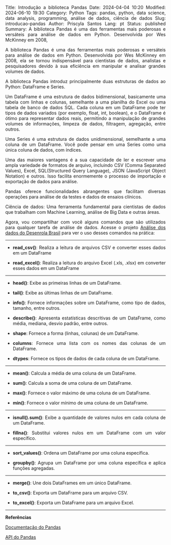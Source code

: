 Title: Introdução a biblioteca Pandas
Date: 2024-04-04 10:20
Modified: 2024-06-10 19:30
Category: Python
Tags: pandas, python, data science, data analysis, programming, análise de dados, ciência de dados
Slug: introducao-pandas
Author: Priscyla Santos
Lang: pt
Status: published
Summary: A biblioteca Pandas é uma das ferramentas mais poderosas e versáteis para análise de dados em Python. Desenvolvida por Wes McKinney  em 2008, 

<style>body {text-align: justify}</style>

A biblioteca Pandas é uma das ferramentas mais poderosas e versáteis para análise de dados em Python. Desenvolvida por Wes McKinney  em 2008, ela se tornou indispensável para cientistas de dados, analistas e pesquisadores devido à sua eficiência em manipular e analisar grandes volumes de dados.

A biblioteca Pandas introduz principalmente duas estruturas de dados ao Python: DataFrame e Series.

Um DataFrame é  uma estrutura de dados bidimensional, basicamente uma tabela com linhas e colunas, semelhante a uma planilha do Excel ou uma tabela de banco de dados SQL. Cada coluna em um DataFrame pode ter tipos de dados variados (por exemplo, float, int, boolean), e o DataFrame é ótimo para representar dados reais, permitindo a manipulação de grandes volumes de informações, limpeza de dados, filtragem, agregação, entre outros.

Uma Series é uma estrutura de dados unidimensional, semelhante a uma coluna de um DataFrame. Você pode pensar em uma Series como uma única coluna de dados, com índices.

Uma das maiores vantagens é a sua capacidade de ler e escrever uma ampla variedade de formatos de arquivo, incluindo CSV (Comma Separated Values), Excel, SQL(Structured Query Language), JSON (JavaScript Object Notation) e outros. Isso facilita enormemente o processo de importação e exportação de dados para análise.

Pandas oferece funcionalidades abrangentes que facilitam diversas operações para análise de da testes e dados de ensaios clínicos.

Ciência de dados: Uma ferramenta fundamental para cientistas de dados que trabalham com Machine Learning, análise de Big Data e outras áreas.



Agora, vou compartilhar com você alguns comandos  que são utilizados para qualquer tarefa de análise de dados. Acesse o projeto [Análise dos dados do Desenrola Brasil](https://www.kaggle.com/code/priscylasantos/an-lise-dos-dados-do-desenrola-brasil) para ver o uso desses comandos na prática:

---
- **read_csv()**: Realiza a leitura de arquivos CSV  e converter esses dados em um DataFrame

- **read_excel()**: Realiza a leitura do arquivo Excel (.xls, .xlsx) em converter esses dados em um DataFrame

---
- **head()**: Exibe as primeiras linhas de um DataFrame.

- **tail()**: Exibe as últimas linhas de um DataFrame.

- **info()**: Fornece informações sobre um DataFrame, como tipo de dados, tamanho, entre outros.

- **describe()**: Apresenta estatísticas descritivas de um DataFrame, como média, mediana, desvio padrão, entre outros.

- **shape**: Fornece a forma (linhas, colunas) de um DataFrame.

- **columns**: Fornece uma lista com os nomes das colunas de um DataFrame.

- **dtypes**: Fornece os tipos de dados de cada coluna de um DataFrame.

---
- **mean()**: Calcula a média de uma coluna de um DataFrame.

- **sum()**: Calcula a soma de uma coluna de um DataFrame.

- **max()**: Fornece o valor máximo de uma coluna de um DataFrame.

- **min()**: Fornece o valor mínimo de uma coluna de um DataFrame.

---
- **isnull().sum()**: Exibe a quantidade de valores nulos em cada coluna de um DataFrame.

- **fillna()**: Substitui valores nulos em um DataFrame com um valor específico.

---
- **sort_values()**: Ordena um DataFrame por uma coluna específica.

- **groupby()**: Agrupa um DataFrame por uma coluna específica e aplica funções agregadas.

---
- **merge()**: Une dois DataFrames em um único DataFrame.

- **to_csv()**: Exporta um DataFrame para um arquivo CSV.

- **to_excel()**: Exporta um DataFrame para um arquivo Excel.

---

**Referências**

[Documentação do Pandas](https://pandas.pydata.org/docs/)

[API do Pandas](https://pandas.pydata.org/docs/reference/index.html)